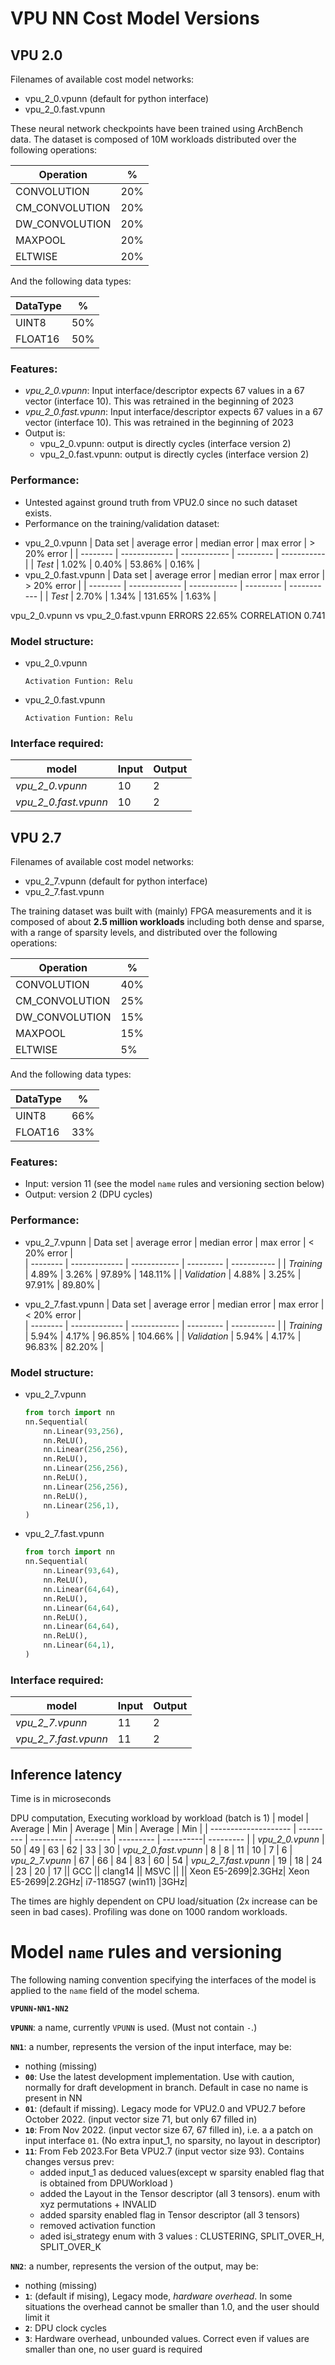 # VPU NN Cost Model Versions
## VPU 2.0
Filenames of available cost model networks:
* vpu_2_0.vpunn   (default for python interface)
* vpu_2_0.fast.vpunn

These neural network checkpoints have been trained using ArchBench data. The dataset is composed of 10M workloads distributed over the following operations:

| Operation  | % |
| ------------- | - |
| CONVOLUTION  | 20%  |
| CM_CONVOLUTION  | 20% | 
| DW_CONVOLUTION  | 20%  |
| MAXPOOL  | 20% |
| ELTWISE  | 20% |

And the following data types:

| DataType  | % |
| ------------- | - |
| UINT8  | 50%  |
| FLOAT16  | 50%  |

### Features: 
- *vpu_2_0.vpunn*: Input interface/descriptor expects 67 values in a 67 vector (interface 10). This was  retrained in the beginning of 2023
- *vpu_2_0.fast.vpunn*: Input interface/descriptor expects 67 values in a 67 vector (interface 10). This was  retrained in the beginning of 2023
- Output is:
    * vpu_2_0.vpunn: output is directly cycles (interface version 2)
    * vpu_2_0.fast.vpunn: output is directly cycles (interface version 2)

### Performance:
- Untested against ground truth from VPU2.0 since no such dataset exists.
- Performance on the training/validation dataset:

* vpu_2_0.vpunn
    | Data set | average error | median error | max error | > 20% error |
    | -------- | ------------- | ------------ | --------- | ----------- |
    | *Test* | 1.02% | 0.40% | 53.86% | 0.16% |
* vpu_2_0.fast.vpunn
    | Data set | average error | median error | max error | > 20% error |
    | -------- | ------------- | ------------ | --------- | ----------- |
    | *Test* | 2.70% |  1.34% | 131.65% | 1.63% |

vpu_2_0.vpunn vs vpu_2_0.fast.vpunn
ERRORS                  22.65%
CORRELATION             0.741

### Model structure:
* vpu_2_0.vpunn
    ```Kernels: [256,256,256,256,1]
    Activation Funtion: Relu
    ```
* vpu_2_0.fast.vpunn
    ```Kernels: [64,64,64,64,1]
    Activation Funtion: Relu
    ```

### Interface required:
| model | Input | Output |  
| -------------------- | ------------- | ------------ |
| *vpu_2_0.vpunn* | 10 | 2 |   
| *vpu_2_0.fast.vpunn* | 10 | 2|


## VPU 2.7
Filenames of available cost model networks:
* vpu_2_7.vpunn  (default for python interface)
* vpu_2_7.fast.vpunn

The training dataset was built with (mainly) FPGA measurements and it is composed of about **2.5 million workloads** including both dense and sparse, with a range of sparsity levels, and distributed over the following operations:

| Operation  | % |
| ------------- | - |
| CONVOLUTION  | 40%  |
| CM_CONVOLUTION  | 25% | 
| DW_CONVOLUTION  | 15%  |
| MAXPOOL  | 15% |
| ELTWISE  | 5% |

And the following data types:

| DataType  | % |
| ------------- | - |
| UINT8  | 66%  |
| FLOAT16  | 33%  |

### Features: 
- Input: version 11 (see the model `name` rules and versioning section below)  
- Output: version 2 (DPU cycles)

### Performance:

* vpu_2_7.vpunn
    | Data set | average error | median error | max error | < 20% error |   
    | -------- | ------------- | ------------ | --------- | ----------- |
    | *Training* | 4.89% | 3.26% | 97.89% | 148.11% |
    | *Validation* | 4.88% | 3.25% | 97.91% | 89.80% |

* vpu_2_7.fast.vpunn
    | Data set | average error | median error | max error | < 20% error |   
    | -------- | ------------- | ------------ | --------- | ----------- |
    | *Training* | 5.94% | 4.17% | 96.85% | 104.66% |
    | *Validation* | 5.94% | 4.17% | 96.83% | 82.20% |


### Model structure:
* vpu_2_7.vpunn
    ```python
    from torch import nn
    nn.Sequential(
        nn.Linear(93,256),
        nn.ReLU(),
        nn.Linear(256,256),
        nn.ReLU(),
        nn.Linear(256,256),
        nn.ReLU(),
        nn.Linear(256,256),
        nn.ReLU(),
        nn.Linear(256,1),
    )
    ```
* vpu_2_7.fast.vpunn
    ```python
    from torch import nn
    nn.Sequential(
        nn.Linear(93,64),
        nn.ReLU(),
        nn.Linear(64,64),
        nn.ReLU(),
        nn.Linear(64,64),
        nn.ReLU(),
        nn.Linear(64,64),
        nn.ReLU(),
        nn.Linear(64,1),
    )
    ```
### Interface required: 
| model | Input | Output |  
| -------------------- | ------------- | ------------ |
| *vpu_2_7.vpunn* | 11 | 2 |   
| *vpu_2_7.fast.vpunn* | 11 | 2|

## Inference latency
Time is in microseconds

DPU computation, Executing workload by workload (batch is 1)
| model                 | Average   | Min       |  Average  | Min       | Average   | Min |
| --------------------  | --------- | --------- | --------- | --------- | ----------| --------- |
| *vpu_2_0.vpunn*       | 50        | 49        | 63        | 62        |   33      | 30 
| *vpu_2_0.fast.vpunn*  | 8         | 8         | 11        | 10        |   7       | 6
| *vpu_2_7.vpunn*       | 67        | 66        | 84        | 83        |   60      | 54 
| *vpu_2_7.fast.vpunn*  | 19        | 18        | 24        | 23        |   20      | 17 
|| GCC || clang14 || MSVC ||
|| Xeon E5-2699|2.3GHz| Xeon E5-2699|2.2GHz|  i7-1185G7 (win11) |3GHz|

The times are highly dependent on CPU load/situation (2x increase can be seen in bad cases).
Profiling was done on 1000 random workloads.


# Model `name` rules and versioning
The following naming convention specifying the interfaces of the model is applied to the `name` field of the model schema.

**`VPUNN-NN1-NN2`**

**`VPUNN`**: a name, currently `VPUNN` is used. (Must not contain `-`.)

**`NN1`**: a number, represents the version of the input interface, may be:
- nothing (missing)
- **`00`**: Use the latest development implementation. Use with caution, normally for draft development in branch. Default in case no name is present in NN
- **`01`**: (default if missing). Legacy mode for VPU2.0 and VPU2.7 before October 2022. (input vector size 71, but only 67 filled in)
- **`10`**: From Nov 2022. (input vector size 67, 67 filled in), i.e. a a patch on input interface `01`. (No extra input_1, no sparsity, no layout in descriptor)
- **`11`**: From Feb 2023.For Beta VPU2.7 (input vector size 93). Contains changes versus prev:  
	- added input_1 as deduced values(except w sparsity enabled flag that is obtained from DPUWorkload )
	- added the Layout in the Tensor descriptor (all 3 tensors). enum with xyz permutations + INVALID
	- added sparsity enabled flag in Tensor descriptor (all 3 tensors)
	- removed activation function
	- aded isi_strategy enum with 3 values : CLUSTERING, SPLIT_OVER_H, SPLIT_OVER_K
	
**`NN2`**: a number, represents the version of the output, may be:
- nothing (missing)
- **`1`**: (default if mising), Legacy mode, *hardware overhead*. In some situations the overhead cannot be smaller than 1.0, and the user should limit it
- **`2`**: DPU clock cycles
- **`3`**: Hardware overhead, unbounded values. Correct even if values are smaller than one, no user guard is required


